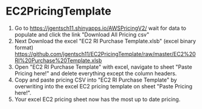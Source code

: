 # EC2PricingTemplate

1) Go to https://jgentsch11.shinyapps.io/AWSPricingV2/ wait for data to populate and click the link "Download All Pricing csv"
2) Next Download the excel "EC2 RI Purchase Template.xlsb" (excel binary format) https://github.com/jgentsch11/EC2PricingTemplate/raw/master/EC2%20RI%20Purchase%20Template.xlsb
3) Open "EC2 RI Purchase Template" with excel, navigate to sheet "Paste Pricing here!" and delete everything except the column headers.
4) Copy and paste pricing CSV into "EC2 RI Purchase Template" by overwriting into the excel EC2 pricing template on sheet "Paste Pricing here!".
4) Your excel EC2 pricing sheet now has the most up to date pricing.
